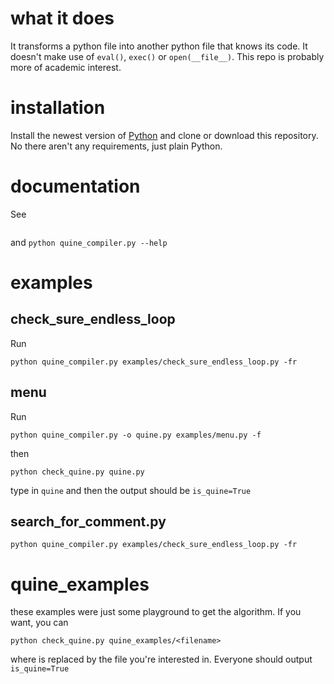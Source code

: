 # what it does
It transforms a python file into another python file that knows its code. It doesn't make use of `eval()`, `exec()` or `open(__file__)`. This repo is probably more of academic interest.
# installation
Install the newest version of [Python](https://www.python.org/downloads/) and clone or download this repository. No there aren't any requirements, just plain Python.
# documentation
See
```python check_quine.py --help
```
and
```python quine_compiler.py --help```
# examples
## check_sure_endless_loop
Run
```
python quine_compiler.py examples/check_sure_endless_loop.py -fr
```
## menu
Run
```
python quine_compiler.py -o quine.py examples/menu.py -f
```
then
```
python check_quine.py quine.py
```
type in `quine` and then the output should be `is_quine=True`
## search_for_comment.py
```
python quine_compiler.py examples/check_sure_endless_loop.py -fr
```
# quine_examples
these examples were just some playground to get the algorithm. If you want, you can
```
python check_quine.py quine_examples/<filename>
```
where <filename> is replaced by the file you're interested in. Everyone should output `is_quine=True`